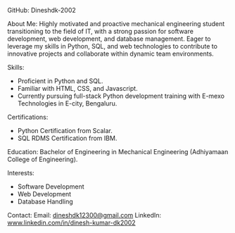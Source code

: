 GitHub: Dineshdk-2002

About Me:
Highly motivated and proactive mechanical engineering student transitioning to the field of IT, with a strong passion for software development, web development, and database management. Eager to leverage my skills in Python, SQL, and web technologies to contribute to innovative projects and collaborate within dynamic team environments.

Skills:
* Proficient in Python and SQL.
* Familiar with HTML, CSS, and Javascript.
* Currently pursuing full-stack Python development training with E-mexo Technologies in E-city, Bengaluru.

Certifications:
* Python Certification from Scalar.
* SQL RDMS Certification from IBM.
  
Education:
  Bachelor of Engineering in Mechanical Engineering (Adhiyamaan College of Engineering).
  
Interests:
* Software Development
* Web Development
* Database Handling
  
Contact:
Email: dineshdk12300@gmail.com
LinkedIn: www.linkedin.com/in/dinesh-kumar-dk2002



<!---
Dineshdk-2002/Dineshdk-2002 is a ✨ special ✨ repository because its `README.md` (this file) appears on your GitHub profile.
You can click the Preview link to take a look at your changes.
--->
